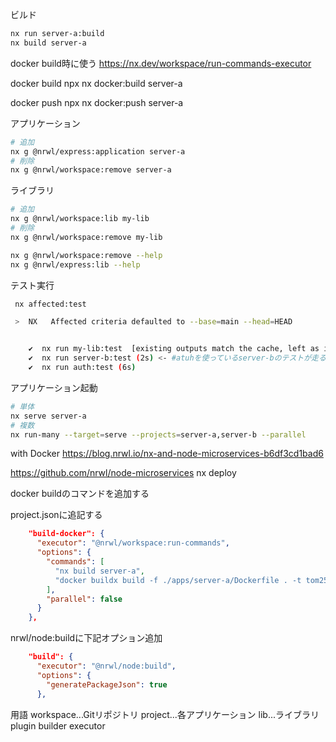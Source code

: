 

ビルド
```sh
nx run server-a:build
nx build server-a
```

docker build時に使う
https://nx.dev/workspace/run-commands-executor


docker build
npx nx docker:build server-a

docker push
npx nx docker:push server-a

アプリケーション
```sh
# 追加
nx g @nrwl/express:application server-a
# 削除
nx g @nrwl/workspace:remove server-a
```

ライブラリ
```sh
# 追加
nx g @nrwl/workspace:lib my-lib
# 削除
nx g @nrwl/workspace:remove my-lib
```



```sh
nx g @nrwl/workspace:remove --help
nx g @nrwl/express:lib --help
```

テスト実行
```sh
 nx affected:test

 >  NX   Affected criteria defaulted to --base=main --head=HEAD


    ✔  nx run my-lib:test  [existing outputs match the cache, left as is]
    ✔  nx run server-b:test (2s) <- #atuhを使っているserver-bのテストが走る
    ✔  nx run auth:test (6s)
```


アプリケーション起動
```sh
# 単体
nx serve server-a
# 複数
nx run-many --target=serve --projects=server-a,server-b --parallel
```

with Docker
https://blog.nrwl.io/nx-and-node-microservices-b6df3cd1bad6

https://github.com/nrwl/node-microservices
nx deploy


docker buildのコマンドを追加する

project.jsonに追記する
```json
    "build-docker": {
      "executor": "@nrwl/workspace:run-commands",
      "options": {
        "commands": [
          "nx build server-a",
          "docker buildx build -f ./apps/server-a/Dockerfile . -t tom256:server-a --load"
        ],
        "parallel": false
      }
    },
```
nrwl/node:buildに下記オプション追加
```json
    "build": {
      "executor": "@nrwl/node:build",
      "options": {
        "generatePackageJson": true
      },
```

用語
workspace...Gitリポジトリ
project...各アプリケーション
lib...ライブラリ
plugin
builder
executor
